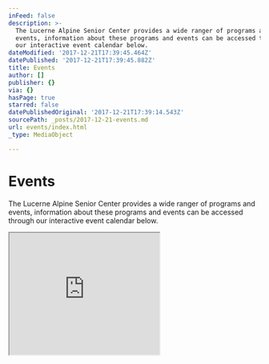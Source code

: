 ```yaml
---
inFeed: false
description: >-
  The Lucerne Alpine Senior Center provides a wide ranger of programs and
  events, information about these programs and events can be accessed through
  our interactive event calendar below.
dateModified: '2017-12-21T17:39:45.464Z'
datePublished: '2017-12-21T17:39:45.882Z'
title: Events
author: []
publisher: {}
via: {}
hasPage: true
starred: false
datePublishedOriginal: '2017-12-21T17:39:14.543Z'
sourcePath: _posts/2017-12-21-events.md
url: events/index.html
_type: MediaObject

---
```

# Events

The Lucerne Alpine Senior Center provides a wide ranger of programs and events, information about these programs and events can be accessed through our interactive event calendar below.

<iframe src="https://the-grid.github.io/ed-userhtml/?g=eJxtUNFOwzAM_JUqUnmj7Tq2dWMeqoDxgvgFlCZempHEUZJpgq9nS9Ge8NPdyfbZt9WHwC0WMQhgY0o-bupacINO8lApImWwEmRvWo12QPlkSSL0b68fL_0dt_5xRK3GBMumyfT8FRPMMhyUIEMByna-z5XVq5-3SYruOJdpfVqvDlE7Y46DbxeifGhUoJOv_rkkj99Wzrr2ebGatPQDvcWgBS_b_TvFz94pNBhZEdO3QWADBYnh_qxlGjcNKzIA1jUX_PcAW15JzmTqBnbhUQQyRjsFzBHbbesptd0vjTVsMg" height="244" style=""></iframe>